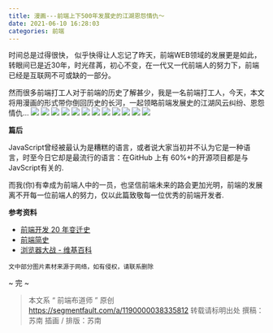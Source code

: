 ```yaml
---
title: 漫画---前端上下500年发展史的江湖恩怨情仇～
date: 2021-06-10 16:28:03
categories: 前端
---
```

时间总是过得很快， 似乎快得让人忘记了昨天，前端WEB领域的发展更是如此，转眼间已是近30年，时光荏苒，初心不变，在一代又一代前端人的努力下，前端已经是互联网不可或缺的一部分。

然而很多前端打工人对于前端的历史了解甚少，我是一名前端打工人，今天，本文将用漫画的形式带你倒回历史的长河，一起领略前端发展史的江湖风云纠纷、恩怨情仇…
![](https://upload-images.jianshu.io/upload_images/10024246-66816edc4391eda7.png?imageMogr2/auto-orient/strip%7CimageView2/2/w/1240)
![](https://upload-images.jianshu.io/upload_images/10024246-151bbbbdabb7be7c.png?imageMogr2/auto-orient/strip%7CimageView2/2/w/1240)
![](https://upload-images.jianshu.io/upload_images/10024246-1b4d4bcebcbdac02.png?imageMogr2/auto-orient/strip%7CimageView2/2/w/1240)
![](https://upload-images.jianshu.io/upload_images/10024246-361f6d64965e2afc.png?imageMogr2/auto-orient/strip%7CimageView2/2/w/1240)
![](https://upload-images.jianshu.io/upload_images/10024246-28cb9dd7cfac8589.png?imageMogr2/auto-orient/strip%7CimageView2/2/w/1240)
![](https://upload-images.jianshu.io/upload_images/10024246-6de0a8ec12be4165.png?imageMogr2/auto-orient/strip%7CimageView2/2/w/1240)
![](https://upload-images.jianshu.io/upload_images/10024246-40be121cb878e840.png?imageMogr2/auto-orient/strip%7CimageView2/2/w/1240)
![](https://upload-images.jianshu.io/upload_images/10024246-a2c5a7d9910a4785.png?imageMogr2/auto-orient/strip%7CimageView2/2/w/1240)
![](https://upload-images.jianshu.io/upload_images/10024246-f125b132afd67c5f.png?imageMogr2/auto-orient/strip%7CimageView2/2/w/1240)
![](https://upload-images.jianshu.io/upload_images/10024246-b577336f9067a3d2.png?imageMogr2/auto-orient/strip%7CimageView2/2/w/1240)
![](https://upload-images.jianshu.io/upload_images/10024246-8819fda1f5c44a91.png?imageMogr2/auto-orient/strip%7CimageView2/2/w/1240)
![](https://upload-images.jianshu.io/upload_images/10024246-52c8fdfa53a23278.png?imageMogr2/auto-orient/strip%7CimageView2/2/w/1240)



**篇后**

JavaScript曾经被最认为是糟糕的语言，或者说大家当初并不认为它是一种语言，时至今日它却是最流行的语言：在GitHub 上有 60%+的开源项目都是与JavScript有关的.

而我(你)有幸成为前端人中的一员，也坚信前端未来的路会更加光明，前端的发展离不开每一位前端人的努力，仅以此篇致敬每一位优秀的前端开发者.

**参考资料**

*   [前端开发 20 年变迁史](https://zhuanlan.zhihu.com/p/68030183)
*   [前端简史](https://zhuanlan.zhihu.com/p/29924966)
*   [浏览器大战 - 维基百科](https://zh.wikipedia.org/wiki/%E6%B5%8F%E8%A7%88%E5%99%A8%E5%A4%A7%E6%88%98)

`文中部分图片素材来源于网络，如有侵权，请联系删除`

~ 完 ~

>本文系 “ 前端布道师 ” 原创
https://segmentfault.com/a/1190000038335812
转载请标明出处
撰稿：苏南
插画 / 排版：苏南
